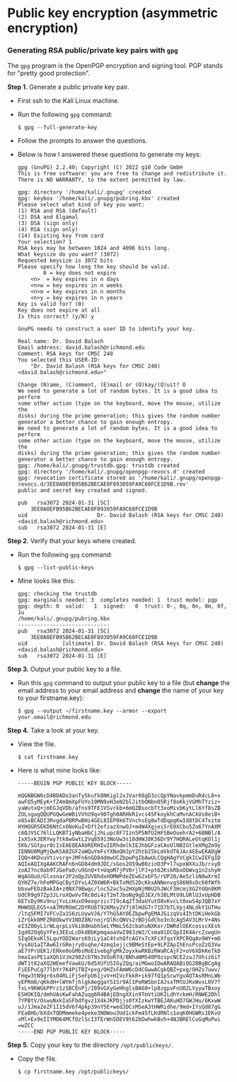 # Public key encryption (asymmetric encryption)

### Generating RSA public/private key pairs with `gpg`

The `gpg` program is the OpenPGP encryption and signing tool. PGP stands for "pretty good protection". 

__Step 1.__ Generate a public private key pair.

* First ssh to the Kali Linux machine. 

* Run the following `gpg` command:
    ```
    $ gpg --full-generate-key
    ```

* Follow the prompts to answer the questions. 

* Below is how I answered these questions to generate my keys:

    ```
    gpg (GnuPG) 2.2.40; Copyright (C) 2022 g10 Code GmbH
    This is free software: you are free to change and redistribute it.
    There is NO WARRANTY, to the extent permitted by law.

    gpg: directory '/home/kali/.gnupg' created
    gpg: keybox '/home/kali/.gnupg/pubring.kbx' created
    Please select what kind of key you want:
    (1) RSA and RSA (default)
    (2) DSA and Elgamal
    (3) DSA (sign only)
    (4) RSA (sign only)
    (14) Existing key from card
    Your selection? 1
    RSA keys may be between 1024 and 4096 bits long.
    What keysize do you want? (3072)
    Requested keysize is 3072 bits
    Please specify how long the key should be valid.
            0 = key does not expire
        <n>  = key expires in n days
        <n>w = key expires in n weeks
        <n>m = key expires in n months
        <n>y = key expires in n years
    Key is valid for? (0)
    Key does not expire at all
    Is this correct? (y/N) y

    GnuPG needs to construct a user ID to identify your key.

    Real name: Dr. David Balash
    Email address: david.balash@richmond.edu
    Comment: RSA keys for CMSC 240
    You selected this USER-ID:
        "Dr. David Balash (RSA keys for CMSC 240) <david.balash@richmond.edu>"

    Change (N)ame, (C)omment, (E)mail or (O)kay/(Q)uit? O
    We need to generate a lot of random bytes. It is a good idea to perform
    some other action (type on the keyboard, move the mouse, utilize the
    disks) during the prime generation; this gives the random number
    generator a better chance to gain enough entropy.
    We need to generate a lot of random bytes. It is a good idea to perform
    some other action (type on the keyboard, move the mouse, utilize the
    disks) during the prime generation; this gives the random number
    generator a better chance to gain enough entropy.
    gpg: /home/kali/.gnupg/trustdb.gpg: trustdb created
    gpg: directory '/home/kali/.gnupg/openpgp-revocs.d' created
    gpg: revocation certificate stored as '/home/kali/.gnupg/openpgp-revocs.d/3EE0A0EFB95B62BECAE0F893059FA9C60FCE1D9B.rev'
    public and secret key created and signed.

    pub   rsa3072 2024-01-31 [SC]
        3EE0A0EFB95B62BECAE0F893059FA9C60FCE1D9B
    uid                      Dr. David Balash (RSA keys for CMSC 240) <david.balash@richmond.edu>
    sub   rsa3072 2024-01-31 [E]
    ```

__Step 2.__ Verify that your keys where created.

* Run the following `gpg` command:
    ```
    $ gpg --list-public-keys
    ```
* Mine looks like this:
    ```
    gpg: checking the trustdb
    gpg: marginals needed: 3  completes needed: 1  trust model: pgp
    gpg: depth: 0  valid:   1  signed:   0  trust: 0-, 0q, 0n, 0m, 0f, 1u
    /home/kali/.gnupg/pubring.kbx
    -----------------------------
    pub   rsa3072 2024-01-31 [SC]
        3EE0A0EFB95B62BECAE0F893059FA9C60FCE1D9B
    uid           [ultimate] Dr. David Balash (RSA keys for CMSC 240) <david.balash@richmond.edu>
    sub   rsa3072 2024-01-31 [E]
    ```

__Step 3.__ Output your public key to a file.

* Run this `gpg` command to output your public key to a file (but __change__ the email address to your email address and __change__ the name of your key to your firstname.key):
    ```
    $ gpg --output ~/firstname.key --armor --export your.email@richmond.edu
    ```

__Step 4.__ Take a look at your key. 
* View the file.
    ```
    $ cat firstname.key
    ```
* Here is what mine looks like:
    ```
    -----BEGIN PGP PUBLIC KEY BLOCK-----

    mQGNBGW6cD4BDADo3anTy5kufk8NKigl2xJVar08gD3zcQpYNavkpmmDuR4cL8+x
    awFQ5yMEyK+fZ4m8mXpFUYo19MN9xH3eN2blJitbONbn05Rjf8oKkjVGMhTYziz+
    yaWutxQ+jmEGJqVDb/afns9TFE1VSvrkb+6mQZBsocbTt3xoMivbKytLl6Yf8sZB
    ZOLsgagQQUPGQwGeWBiVVhU9qv90Tgh0ARHkR1vcs45FkoykhCaMvnACkUs0eiB+
    o8SxBCADI3RvgdaPBRPwBHi4GEL8IEP0k6TVnchsEg0wTdDqpgKwId8tDC4Txztm
    HYHOGRSEKD6NtCx6NoKuZ+Dft2efzazXnwOJ+m4W4XgjeiSrE0XCbu5Zo67YnAXM
    c6QJVSC76lLLQKBT1yNbaHbCjJhLupc8F7Izn5P5NfU2HFSBeOuehrA2+6BNBl/A
    IxXSxkJERYwy7tk6wGwtL2Vq85913NoUw3s18dHWJ8K36Dr9Y7HQRALeGtqKOl1j
    5Kb/SGtpur0cIsEAEQEAAbRERHIuIERhdmlkIEJhbGFzaCAoUlNBIGtleXMgZm9y
    IENNU0MgMjQwKSA8ZGF2aWQuYmFsYXNoQHJpY2htb25kLmVkdT6JAc4EEwEKADgW
    IQQ+4KDvuVtivsrg+JMFn6nGD84dmwUCZbpwPgIbAwULCQgHAgYVCgkICwIEFgID
    AQIeAQIXgAAKCRAFn6nGD84dm9JDC/sGos2O59wB0zinD3P+l7upxWXXuJb/rxyD
    zoA27nc0ab9TJGePa0/u9GnQ+t+UqoM7jPV0rjlPJ+pt62KskRbxObWvg1n2shyH
    WqAGOuU/Glxonar2P2oQp2UV8hdxHOMWPdeZEw62xbF5/rUP20/Ae5zlsN0wXrmI
    QYHZ7e/hFeMPGqCBytDYvL4Z0XW6R+BkTxMd52DcKkxANNenvgS86N9vDc60fWfh
    bbxwFEDzBakIA+z0NX79Bwgc/lnc52ac5u2HXpNjM0U2hJWcF3HcmjXG2YdQn8KM
    UdCR9g97Zp3JLroXQwVvTRc0di4zT2mTJboNg9gDJEX/h38LMtU9LURlUJxUpHDB
    6ETsDy9Kv9nujYvLcHuxO9eogrzic7I9cAq2T3daUYutO8vKvcLt0xwS4p3QB7xY
    MHWOQLEG5+xA7MVROmC2DYRU6T92KMxy2V7j8lHdG7r7ID7bTLVpj4NLdkY1UTHu
    /ltq5FMI7VFCvZa1S6zLUywVJ6/Y7hG5AY0EZbpwPgEMAJGizqVs4IhtDKiHekGb
    iZrGkk0MFZR8OkwYV1NOZ8N/nojrQlRcQNVs2rBDjGdCho3n3cAg5AV3LMrV+4Ns
    eI3Z00yL1rWLqrpLsVki8dHabhSeLYMmL562cbahuNXKor/DWRdlOEKcosscXEsh
    1gd02Oq6yYFei3EEuLcDkdBbKpmqaoaVwI983zW2/Csma01DCQpIIK4ArcZswgUn
    SIqOEkoKl5LquYODIWarsK9iLy1aC4tvhQfcAGYx7cXFiXfqxYXPCRQqAv9WY+mO
    YysAU1aITAw6IrGRejry0sqhe/4zmq1ejjc9BMeStEp+9LPZApIhEnsPcoZzQ3Vw
    aE7YPrUEK1/ERke0oGMbsMoE1vebgFgMkZoyxkwRKBzRWaRCAjF2+oV6XDkKeTkD
    hmaIasPE1aXQh1VJm298ZcbTNs3VOoR7d/BNhaNM540POzspcNCE2zuJ7Uhiz6iT
    dWT1t82aXQ2WEeefVawkU/6d5XUfU5IGyZQq/aiMGwoIDwARAQABiQG2BBgBCgAg
    FiEEPuCg77lbYr7K4PiTBZ+pxg/OHZsFAmW6cD4CGwwACgkQBZ+pxg/OHZs7uwv/
    fHqw3tN9gr6s04RLiFjSeFpU61jvV+HIVcFkkR+ik97fQ1pScwYgvAQTAsRMnLWb
    yEPRm8/qKkdH+lWYmfjhlgkAeggaYS1Sr9Al1PeRWSbnIAJsxTMtUJRxWvxL0V7f
    fxL+9KWGkPPrz1zSBCEnPj/IB9vGXyGeHhglsBA60+lp8zgpvFnU02LVyywTBxoy
    ESHOKIQ/dmhUAsKwFahAZuqg6R4BAjEDngXXin9TmVtiUKILdhYckmH/RNWE2Dhl
    7YPBtV/OswuNxkIaSFbdfgvz1X4kJKPDjjs0fXIzkwYTBEJAKuHD7GWJHu/6KxwW
    uJ/1Jma2eZF1I15dV6f4pkp39nY5E+wedJDCsMSeA3tHWRidhe/9md+IYsQd87gG
    FEaBHb/bXdxTQDMmmeke4peke3NOWou3Ud1ckFm45fLKdRNls1oqK0HGWRs1EKvU
    xMl+Ex9eIIYMD64MCfOzlScI3TErWn5DEV9t62bDwhwkBvh+4NJBRElCuGqMuPwi
    =wZCC
    -----END PGP PUBLIC KEY BLOCK-----
    ```

__Step 5.__ Copy your key to the directory `/opt/publickeys/`.

* Copy the file.
    ```
    $ cp firstname.key /opt/publickeys/
    ```




